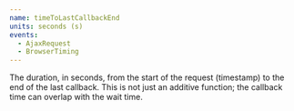 ```yaml
---
name: timeToLastCallbackEnd
units: seconds (s)
events:
  - AjaxRequest
  - BrowserTiming
---
```


The duration, in seconds, from the start of the request (timestamp) to the end of the last callback. This is not just an additive function; the callback time can overlap with the wait time.